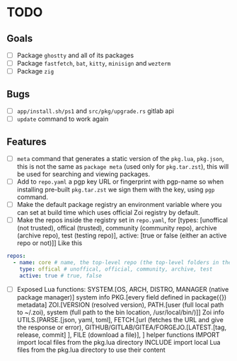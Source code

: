 # TODO

## Goals

- [ ] Package `ghostty` and all of its packages
- [ ] Package `fastfetch`, `bat`, `kitty`, `minisign` and `wezterm`
- [ ] Package `zig`

## Bugs

- [ ] `app/install.sh/ps1` and `src/pkg/upgrade.rs` gitlab api
- [ ] `update` command to work again

## Features

- [ ] `meta` command that generates a static version of the `pkg.lua`, `pkg.json`, this is not the same as `package meta` (used only for `pkg.tar.zst`), this will be used for searching and viewing packages.
- [ ] Add to `repo.yaml` a pgp key URL or fingerprint with pgp-name so when installing pre-built `pkg.tar.zst` we sign them with the key, using `pgp` command.
- [ ] Make the default package registry an environment variable where you can set at build time which uses official Zoi registry by default.
- [ ] Make the repos inside the registry set in `repo.yaml`, for [types: [unoffical (not trusted), offical (trusted), community (community repo), archive (archive repo), test (testing repo)], active: [true or false (either an active repo or not)]]
      Like this

```yaml
repos:
  - name: core # name, the top-level repo (the top-level folders in the repo)
    type: offical # unoffical, official, community, archive, test
    active: true # true, false
```

- [ ] Exposed Lua functions:
      SYSTEM.[OS, ARCH, DISTRO, MANAGER (native package manager)] system info
      PKG.[every field defined in package({}) metadata]
      ZOI.[VERSION (resolved version), PATH.[user (full local path to ~/.zoi), system (full path to the bin location, /usr/local/bin/)]] Zoi info
      UTILS.[PARSE.[json, yaml, toml], FETCH.[url (fetches the URL and give the response or error), GITHUB/GITLAB/GITEA/FORGEJO.[LATEST.[tag, release, commit] ], FILE (download a file)], ] helper functions
      IMPORT import local files from the pkg.lua directory
      INCLUDE import local Lua files from the pkg.lua directory to use their content
